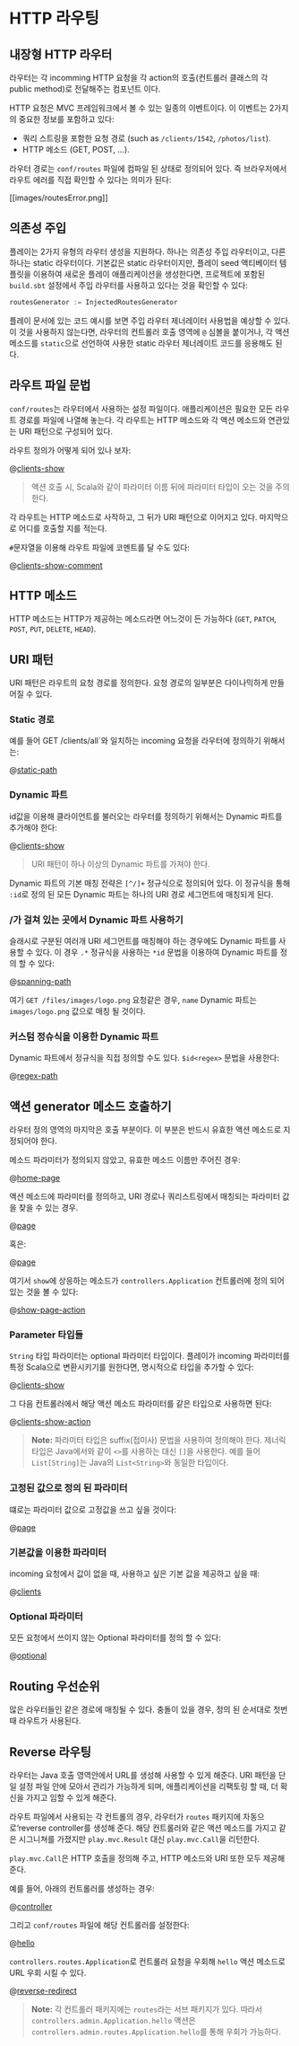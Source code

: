 <!--- Copyright (C) 2009-2015 Typesafe Inc. <http://www.typesafe.com> -->
# HTTP 라우팅

## 내장형 HTTP 라우터

라우터는 각 incomming HTTP 요청을 각 action의 호출(컨트롤러 클래스의 각 public method)로 전달해주는 컴포넌트 이다.

HTTP 요청은 MVC 프레임워크에서 볼 수 있는 일종의 이벤트이다. 이 이벤트는 2가지의 중요한 정보를 포함하고 있다:

- 쿼리 스트링을 포함한 요청 경로 (such as `/clients/1542`, `/photos/list`).
- HTTP 메소드 (GET, POST, ...).

라우터 경로는 `conf/routes` 파일에 컴파일 된 상태로 정의되어 있다. 즉 브라우저에서 라우트 에러를 직접 확인할 수 있다는 의미가 된다:

[[images/routesError.png]]

## 의존성 주입

플레이는 2가지 유형의 라우터 생성을 지원하다. 하나는 의존성 주입 라우터이고, 다른 하나는 static 라우터이다. 기본값은 static 라우터이지만, 플레이 seed 액티베이터 템플릿을 이용하여 새로운 플레이 애플리케이션을 생성한다면, 프로젝트에 포함된 `build.sbt` 설정에서 주입 라우터를 사용하고 있다는 것을 확인할 수 있다:


```scala
routesGenerator := InjectedRoutesGenerator
```
플레이 문서에 있는 코드 예시를 보면 주입 라우터 제너레이터 사용법을 예상할 수 있다. 이 것을 사용하지 않는다면, 라우터의 컨트롤러 호출 영역에 `@` 심볼을 붙이거나, 각 액션 메소드를 `static`으로 선언하여 사용한 static 라우터 제너레이트 코드를 응용해도 된다.

## 라우트 파일 문법

`conf/routes`는 라우터에서 사용하는 설정 파일이다. 애플리케이션은 필요한 모든 라우트 경로를 파일에 나열해 놓는다. 각 라우트는 HTTP 메소드와 각 액션 메소드와 연관있는 URI 패턴으로 구성되어 있다.

라우트 정의가 어떻게 되어 있나 보자:

@[clients-show](code/javaguide.http.routing.routes)

> 액션 호출 시, Scala와 같이 파라미터 이름 뒤에 파라미터 타입이 오는 것을 주의한다.

각 라우트는 HTTP 메소드로 사작하고, 그 뒤가 URI 패턴으로 이어지고 있다. 마지막으로 어디를 호출할 지를 적는다.

`#`문자열을 이용해 라우트 파일에 코멘트를 달 수도 있다:

@[clients-show-comment](code/javaguide.http.routing.routes)

## HTTP 메소드

HTTP 메소드는 HTTP가 제공하는 메소드라면 어느것이 든 가능하다  (`GET`, `PATCH`, `POST`, `PUT`, `DELETE`, `HEAD`).

## URI 패턴

URI 패턴은 라우트의 요청 경로를 정의한다. 요청 경로의 일부분은 다이나믹하게 만들어질 수 있다.

### Static 경로

예를 들어 GET /clients/all`와 일치하는 incoming 요청을 라우터에 정의하기 위해서는:

@[static-path](code/javaguide.http.routing.routes)

### Dynamic 파트 

id값을 이용해 클라이언트를 불러오는 라우터를 정의하기 위해서는 Dynamic 파트를 추가해야 한다:

@[clients-show](code/javaguide.http.routing.routes)

> URI 패턴이 하나 이상의 Dynamic 파트를 가져야 한다.

Dynamic 파트의 기본 매칭 전략은 `[^/]+` 정규식으로 정의되어 있다. 이 정규식을 통해 `:id`로 정의 된 모든 Dynamic 파트는 하나의 URI 경로 세그먼트에 매칭되게 된다.

### /가 걸쳐 있는 곳에서 Dynamic 파트 사용하기

슬래시로 구분된 여러개 URI 세그먼트를 매칭해야 하는 경우에도 Dynamic 파트를 사용할 수 있다. 이 경우 `.*` 정규식을 사용하는 `*id` 문법을 이용하여 Dynamic 파트를 정의 할 수 있다:

@[spanning-path](code/javaguide.http.routing.routes)

여기 `GET /files/images/logo.png` 요청같은 경우, `name` Dynamic 파트는 `images/logo.png` 값으로 매칭 될 것이다.

### 커스텀 정슈식을 이용한 Dynamic 파트

Dynamic 파트에서 정규식을 직접 정의할 수도 있다. `$id<regex>` 문법을 사용한다:
    
@[regex-path](code/javaguide.http.routing.routes)

## 액션 generator 메소드 호출하기

라우터 정의 영역의 마지막은 호출 부분이다. 이 부분은 반드시 유효한 액션 메소드로 지정되어야 한다.

메소드 파라미터가 정의되지 않았고, 유효한 메소드 이름만 주어진 경우:

@[home-page](code/javaguide.http.routing.routes)

액션 메소드에 파라미터를 정의하고, URI 경로나 쿼리스트링에서 매칭되는 파라미터 값을 찾을 수 있는 경우.

@[page](code/javaguide.http.routing.routes)

혹은:

@[page](code/javaguide.http.routing.query.routes)

여기서 `show`에 상응하는 메소드가 `controllers.Application` 컨트롤러에 정의 되어 있는 것을 볼 수 있다:

@[show-page-action](code/javaguide/http/routing/controllers/Application.java)

### Parameter 타입들

`String` 타입 파라미터는 optional 파라미터 타입이다. 플레이가 incoming 파라미터를 특정 Scala으로 변환시키기를 원한다면, 명시적으로 타입을 추가할 수 있다:

@[clients-show](code/javaguide.http.routing.routes)

그 다음 컨트롤러에서 해당 액션 메소드 파라미터를 같은 타입으로 사용하면 된다:

@[clients-show-action](code/javaguide/http/routing/controllers/Clients.java)

> **Note:** 파라미터 타입은 suffix(접미사) 문법을 사용하여 정의해야 한다. 제너릭 타입은 Java에서와 같이 `<>`를 사용하는 대신 `[]`을 사용한다. 예를 들어 `List[String]`는 Java의 `List<String>`와 동일한 타입이다.

### 고정된 값으로 정의 된 파라미터

떄로는 파라미터 값으로 고정값을 쓰고 싶을 것이다:

@[page](code/javaguide.http.routing.fixed.routes)

### 기본값을 이용한 파라미터

incoming 요청에서 값이 없을 때, 사용하고 싶은 기본 값을 제공하고 싶을 때:

@[clients](code/javaguide.http.routing.defaultvalue.routes)

### Optional 파라미터

모든 요청에서 쓰이지 않는 Optional 파라미터를 정의 할 수 있다:

@[optional](code/javaguide.http.routing.routes)

## Routing 우선순위

많은 라우터들인 같은 경로에 매칭될 수 있다. 충돌이 있을 경우, 정의 된 순서대로 첫번때 라우트가 사용된다.

## Reverse 라우팅

라우터는 Java 호출 영역안에서 URL를 생성해 사용할 수 있게 해준다. URI 패턴을 단일 설정 파일 안에 모아서 관리가 가능하게 되며, 애플리케이션을 리팩토링 할 때, 더 확신을 가지고 임할 수 있게 해준다.

라우트 파일에서 사용되는 각 컨트롤의 경우, 라우터가 `routes` 패키지에 자동으로‘reverse controller를 생성해 준다. 해당 컨트롤러와 같은 액션 메소드를 가지고 같은 시그니쳐를 가졌지만 `play.mvc.Result` 대신 `play.mvc.Call`을 리턴한다. 

`play.mvc.Call`은 HTTP 호출을 정의해 주고, HTTP 메소드와 URI 또한 모두 제공해 준다.

예를 들어, 아래의 컨트롤러를 생성하는 경우:

@[controller](code/javaguide/http/routing/reverse/controllers/Application.java)

그리고 `conf/routes` 파일에 해당 컨트롤러를 설정한다:

@[hello](code/javaguide.http.routing.reverse.routes)

`controllers.routes.Application`로 컨트롤러 요청을 우회해 `hello` 액션 메소드로 URL 우회 시킬 수 있다.

@[reverse-redirect](code/javaguide/http/routing/controllers/Application.java)

> **Note:** 각 컨트롤러 패키지에는 `routes`라는 서브 패키지가 있다. 따라서 `controllers.admin.Application.hello` 액션은 `controllers.admin.routes.Application.hello`를 통해 우회가 가능하다.